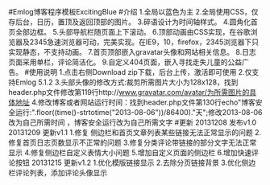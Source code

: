 
#Emlog博客程序模板ExcitingBlue
#介绍
       1.全局以蓝色为主
       2.全局使用CSS，仅存后台，日历，置顶及返回顶部的图片。
       3.碎语设计为时间轴样式。
       4.圆角化首页全部边框。
       5.头部导航栏随页面上下滚动。
       6.顶部动画由CSS实现，在谷歌浏览器及2345急速浏览器可动，完美实现。在IE9，10，firefox，2345浏览器下只实现静态，不支持动画。
       7.首页顶部嵌入gravatar头像和网站相关信息。
       8.日志页面采用单栏，评论简洁化。
       9.自定义404页面，嵌入寻找走失儿童的公益广告。
#使用说明
       1.点击右侧Download zip下载，后台上传，激活即可使用
       2.仅支持Emlog 5.1.2
       3.头部头像的修改方式:裁剪所需图片大小为128x128，找到header.php文件修改第119行http://www.gravatar.com/avatar/为所需图片的具体地址
       4.修改博客或者网站运行时间：找到header.php文件第130行echo"博客安全运行:".floor((time()-strtotime("2013-08-06"))/86400)."天";修改2013-08-06改为自己所需时间 ，博客安全运行改为自己所需文字
#更新
       20131208      发布v1.0
       20131209       更新v1.1
       1.修复 侧边栏和首页文章列表某些链接无法正常显示的问题
       2.修复首页日志页数显示不正常的问题
       3.修复分类评论带链接的部分文字无法正常显示
       4.修复侧边栏自定义表情大小问题
       5.增加自定义页面的侧边栏
       6.增加快速评论按钮
       20131215    更新v1.2
       1.优化模版链接显示
       2.去除分页链接背景
       3.优化侧边栏评论列表，添加评论头像显示
